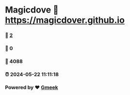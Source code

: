 # Magicdove :link: https://magicdover.github.io 
### :page_facing_up: [2](https://magicdover.github.io/tag.html) 
### :speech_balloon: 0 
### :hibiscus: 4088 
### :alarm_clock: 2024-05-22 11:11:18 
### Powered by :heart: [Gmeek](https://github.com/Meekdai/Gmeek)
